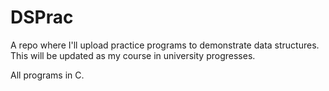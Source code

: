 # DSPrac

A repo where I'll upload practice programs to demonstrate data structures.
This will be updated as my course in university progresses.

All programs in C.
